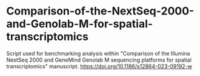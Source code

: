 # Comparison-of-the-NextSeq-2000-and-Genolab-M-for-spatial-transcriptomics
Script used for benchmarking analysis within "Comparison of the Illumina NextSeq 2000 and GeneMind Genolab M sequencing platforms for spatial transcriptomics" manuscript.
https://doi.org/10.1186/s12864-023-09192-w

